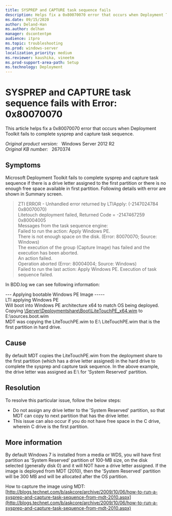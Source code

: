 ```yaml
---
title: SYSPREP and CAPTURE task sequence fails
description: Helps fix a 0x80070070 error that occurs when Deployment Toolkit fails to complete sysprep and capture task sequence.
ms.date: 09/15/2020
author: Deland-Han 
ms.author: delhan
manager: dscontentpm
audience: itpro
ms.topic: troubleshooting
ms.prod: windows-server
localization_priority: medium
ms.reviewer: kaushika, vineetm
ms.prod-support-area-path: Setup
ms.technology: Deployment
---
```

# SYSPREP and CAPTURE task sequence fails with Error: 0x80070070

This article helps fix a 0x80070070 error that occurs when Deployment Toolkit fails to complete sysprep and capture task sequence.

_Original product version:_ &nbsp; Windows Server 2012 R2  
_Original KB number:_ &nbsp; 2670374

## Symptoms

Microsoft Deployment Toolkit fails to complete sysprep and capture task sequence if there is a drive letter assigned to the first partition or there is no enough free space available in first partition. Following details with error are shown in Summary screen.

> ZTI ERROR - Unhandled error returned by LTIApply: (-2147024784 0x80070070)  
Litetouch deployment failed, Returned Code = -2147467259 0x80004005  
Messages from the task sequence engine:  
Failed to run the action: Apply Windows PE.  
There is not enough space on the disk. (Error: 80070070; Source: Windows)  
The execution of the group (Capture Image) has failed and the execution has been aborted.  
An action failed.  
Operation aborted (Error: 80004004; Source: Windows)  
Failed to run the last action: Apply Windows PE. Execution of task sequence failed.

In BDD.log we can see following information:

--- Applying bootable Windows PE Image -----  
LTI applying Windows PE  
Will boot into Windows PE architecture x64 to match OS being deployed.
Copying [\\Server\Deploymentshare\Boot\LiteTouchPE_x64.wim](file://server/deploymentshare/boot/litetouchpe_x64.wim) to E:\sources.boot.wim  
MDT was copying the LiteTouchPE.wim to E:\ LiteTouchPE.wim that is the first partition in hard drive.

## Cause

By default MDT copies the LiteTouchPE.wim from the deployment share to the first partition (which has a drive letter assigned) in the hard drive to complete the sysprep and capture task sequence. In the above example, the drive letter was assigned as E:\ for 'System Reserved' partition.

## Resolution

To resolve this particular issue, follow the below steps:

- Do not assign any drive letter to the 'System Reserved' partition, so that MDT can copy to next partition that has the drive letter.
- This issue can also occur if you do not have free space in the C drive, wherein C drive is the first partition.

## More information

By default Windows 7 is installed from a media or WDS, you will have first partition as 'System Reserved' partition of 100-MB size, on the disk selected (generally disk 0) and it will NOT have a drive letter assigned. If the image is deployed from MDT (2010), then the 'System Reserved' partition will be 300 MB and will be allocated after the OS partition.

How to capture the image using MDT:
[http://blogs.technet.com/b/askcore/archive/2009/10/06/how-to-run-a-sysprep-and-capture-task-sequence-from-mdt-2010.aspx](http://blogs.technet.com/b/askcore/archive/2009/10/06/how-to-run-a-sysprep-and-capture-task-sequence-from-mdt-2010.aspx)
